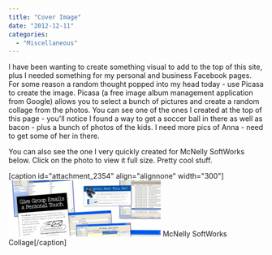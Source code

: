 ```yaml
---
title: "Cover Image"
date: "2012-12-11"
categories: 
  - "Miscellaneous"
---
```


I have been wanting to create something visual to add to the top of this site, plus I needed something for my personal and business Facebook pages. For some reason a random thought popped into my head today - use Picasa to create the image. Picasa (a free image album management application from Google) allows you to select a bunch of pictures and create a random collage from the photos. You can see one of the ones I created at the top of this page - you'll notice I found a way to get a soccer ball in there as well as bacon - plus a bunch of photos of the kids. I need more pics of Anna - need to get some of her in there.

You can also see the one I very quickly created for McNelly SoftWorks below. Click on the photo to view it full size. Pretty cool stuff.

\[caption id="attachment\_2354" align="alignnone" width="300"\][![McNelly SoftWorks Collage](images/mcnelly_collage-300x111.png "McNelly SoftWorks Collage")](http://www.thewargos.com/2012/12/cover-image/mcnelly_collage/) McNelly SoftWorks Collage\[/caption\]
